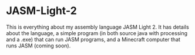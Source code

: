 # JASM-Light-2
This is everything about my assembly language JASM Light 2. It has details about the language, a simple program (in both source java with processing and a .exe) that can run JASM programs, and a Minecraft computer that runs JASM (coming soon).
